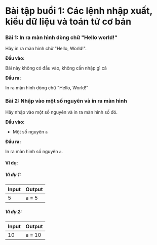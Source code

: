 # Bài tập buổi 1: Các lệnh nhập xuất, kiểu dữ liệu và toán tử cơ bản

### Bài 1: In ra màn hình dòng chữ "Hello world!"

Hãy in ra màn hình chữ "Hello, World!".

**Đầu vào:**

Bài này không có đầu vào, không cần nhập gì cả

**Đầu ra:**

In ra màn hình dòng chữ "Hello, World!"

### Bài 2: Nhập vào một số nguyên và in ra màn hình

Hãy nhập vào một số nguyên và in ra màn hình số đó.

**Đầu vào:**

- Một số nguyên `a`

**Đầu ra:**

In ra màn hình số nguyên `a`.

#### Ví dụ:

##### Ví dụ 1:

| Input | Output |
|-------|--------|
| 5     | a = 5  |

##### Ví dụ 2:

| Input | Output |
|-------|--------|
| 10    | a = 10 |










